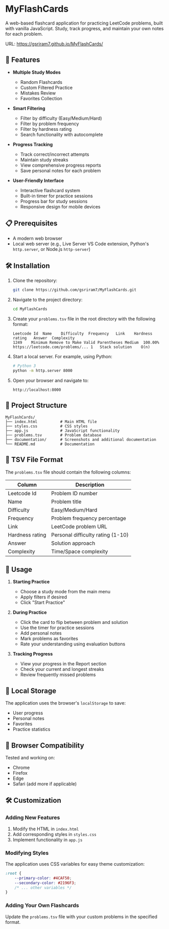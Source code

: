 # MyFlashCards

A web-based flashcard application for practicing LeetCode problems, built with vanilla JavaScript. Study, track progress, and maintain your own notes for each problem.

URL: https://gsriram7.github.io/MyFlashCards/

## 🚀 Features

- **Multiple Study Modes**
  - Random Flashcards
  - Custom Filtered Practice
  - Mistakes Review
  - Favorites Collection

- **Smart Filtering**
  - Filter by difficulty (Easy/Medium/Hard)
  - Filter by problem frequency
  - Filter by hardness rating
  - Search functionality with autocomplete

- **Progress Tracking**
  - Track correct/incorrect attempts
  - Maintain study streaks
  - View comprehensive progress reports
  - Save personal notes for each problem

- **User-Friendly Interface**
  - Interactive flashcard system
  - Built-in timer for practice sessions
  - Progress bar for study sessions
  - Responsive design for mobile devices

## 📋 Prerequisites

- A modern web browser
- Local web server (e.g., Live Server VS Code extension, Python's `http.server`, or Node.js `http-server`)

## 🛠️ Installation

1. Clone the repository:
   ```bash
   git clone https://github.com/gsriram7/MyFlashCards.git
   ```

2. Navigate to the project directory:
   ```bash
   cd MyFlashCards
   ```

3. Create your `problems.tsv` file in the root directory with the following format:
   ```
   Leetcode Id  Name    Difficulty  Frequency   Link    Hardness rating   Answer  Complexity
   1249    Minimum Remove to Make Valid Parentheses Medium  100.00% https://leetcode.com/problems/... 1   Stack solution    O(n)
   ```

4. Start a local server. For example, using Python:
   ```bash
   # Python 3
   python -m http.server 8000
   ```

5. Open your browser and navigate to:
   ```
   http://localhost:8000
   ```

## 📁 Project Structure

```
MyFlashCards/
├── index.html          # Main HTML file
├── styles.css          # CSS styles
├── app.js              # JavaScript functionality
├── problems.tsv        # Problem database
├── documentation/      # Screenshots and additional documentation
└── README.md           # Documentation
```

## 📝 TSV File Format

The `problems.tsv` file should contain the following columns:

| Column           | Description                                |
|------------------|--------------------------------------------|
| Leetcode Id      | Problem ID number                         |
| Name             | Problem title                             |
| Difficulty       | Easy/Medium/Hard                          |
| Frequency        | Problem frequency percentage              |
| Link             | LeetCode problem URL                      |
| Hardness rating  | Personal difficulty rating (1-10)         |
| Answer           | Solution approach                         |
| Complexity       | Time/Space complexity                     |

## 🎯 Usage

1. **Starting Practice**
   - Choose a study mode from the main menu
   - Apply filters if desired
   - Click "Start Practice"

2. **During Practice**
   - Click the card to flip between problem and solution
   - Use the timer for practice sessions
   - Add personal notes
   - Mark problems as favorites
   - Rate your understanding using evaluation buttons

3. **Tracking Progress**
   - View your progress in the Report section
   - Check your current and longest streaks
   - Review frequently missed problems

## 💾 Local Storage

The application uses the browser's `localStorage` to save:
- User progress
- Personal notes
- Favorites
- Practice statistics

## 🔄 Browser Compatibility

Tested and working on:
- Chrome
- Firefox
- Edge
- Safari (add more if applicable)

## 🛠️ Customization

### Adding New Features

1. Modify the HTML in `index.html`
2. Add corresponding styles in `styles.css`
3. Implement functionality in `app.js`

### Modifying Styles

The application uses CSS variables for easy theme customization:

```css
:root {
    --primary-color: #4CAF50;
    --secondary-color: #2196F3;
    /* ... other variables */
}
```

### Adding Your Own Flashcards

Update the `problems.tsv` file with your custom problems in the specified format.
